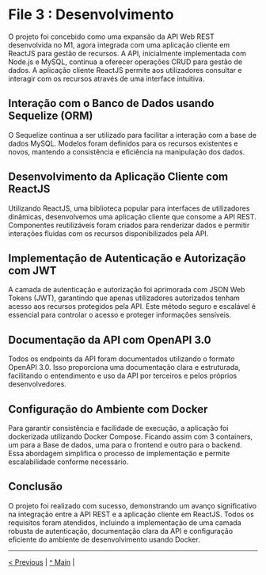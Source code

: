 # File 3 : Desenvolvimento

O projeto foi concebido como uma expansão da API Web REST desenvolvida no M1, agora integrada com uma aplicação cliente em ReactJS para gestão de recursos. 
A API, inicialmente implementada com Node.js e MySQL, continua a oferecer operações CRUD para gestão de dados. 
A aplicação cliente ReactJS permite aos utilizadores consultar e interagir com os recursos através de uma interface intuitiva.

## Interação com o Banco de Dados usando Sequelize (ORM)

O Sequelize continua a ser utilizado para facilitar a interação com a base de dados MySQL. Modelos foram definidos para os recursos existentes e novos, mantendo a consistência e eficiência na manipulação dos dados.

## Desenvolvimento da Aplicação Cliente com ReactJS

Utilizando ReactJS, uma biblioteca popular para interfaces de utilizadores dinâmicas, desenvolvemos uma aplicação cliente que consome a API REST. 
Componentes reutilizáveis foram criados para renderizar dados e permitir interações fluidas com os recursos disponibilizados pela API.

## Implementação de Autenticação e Autorização com JWT

A camada de autenticação e autorização foi aprimorada com JSON Web Tokens (JWT), garantindo que apenas utilizadores autorizados tenham acesso aos recursos protegidos pela API. 
Este método seguro e escalável é essencial para controlar o acesso e proteger informações sensíveis.

## Documentação da API com OpenAPI 3.0

Todos os endpoints da API foram documentados utilizando o formato OpenAPI 3.0. Isso proporciona uma documentação clara e estruturada, facilitando o entendimento e uso da API por terceiros e pelos próprios desenvolvedores.

## Configuração do Ambiente com Docker

Para garantir consistência e facilidade de execução, a aplicação foi dockerizada utilizando Docker Compose. Ficando assim com 3 containers, um para a Base de dados, uma para o frontend e outro para o backend.
Essa abordagem simplifica o processo de implementação e permite escalabilidade conforme necessário.

## Conclusão

O projeto foi realizado com sucesso, demonstrando um avanço significativo na integração entre a API REST e a aplicação cliente em ReactJS. 
Todos os requisitos foram atendidos, incluindo a implementação de uma camada robusta de autenticação, documentação clara da API e configuração eficiente do ambiente de desenvolvimento usando Docker.

---

[< Previous](File2.md) | [^ Main](../../../) |
